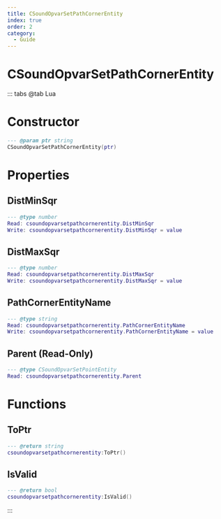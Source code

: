 ```yaml
---
title: CSoundOpvarSetPathCornerEntity
index: true
order: 2
category:
  - Guide
---
```


# CSoundOpvarSetPathCornerEntity

::: tabs
@tab Lua
# Constructor
```lua
--- @param ptr string
CSoundOpvarSetPathCornerEntity(ptr)
```
# Properties
## DistMinSqr 
```lua
--- @type number
Read: csoundopvarsetpathcornerentity.DistMinSqr
Write: csoundopvarsetpathcornerentity.DistMinSqr = value
```
## DistMaxSqr 
```lua
--- @type number
Read: csoundopvarsetpathcornerentity.DistMaxSqr
Write: csoundopvarsetpathcornerentity.DistMaxSqr = value
```
## PathCornerEntityName 
```lua
--- @type string
Read: csoundopvarsetpathcornerentity.PathCornerEntityName
Write: csoundopvarsetpathcornerentity.PathCornerEntityName = value
```
## Parent (Read-Only)
```lua
--- @type CSoundOpvarSetPointEntity
Read: csoundopvarsetpathcornerentity.Parent
```
# Functions
## ToPtr
```lua
--- @return string
csoundopvarsetpathcornerentity:ToPtr()
```
## IsValid
```lua
--- @return bool
csoundopvarsetpathcornerentity:IsValid()
```

:::